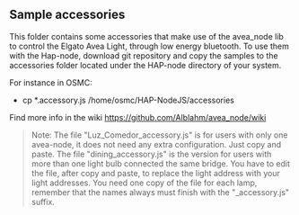 

## Sample accessories

This folder contains some accessories that make use of the avea_node lib to control the Elgato Avea Light, through low energy bluetooth.
To use them with the Hap-node, download git repository and copy the samples to the accessories folder located under the HAP-node directory of your system.

 For instance in OSMC:
 * cp *.accessory.js /home/osmc/HAP-NodeJS/accessories


 Find more info in the wiki https://github.com/Alblahm/avea_node/wiki


> Note: 
>  The file "Luz_Comedor_accessory.js" is for users with only one avea-node, it does not need any extra configuration. Just copy and paste. 
>  The file "dining_accessory.js" is the version for users with more than one light bulb connected the same bridge. You have to edit the file, after copy and paste, to replace the light address with your light addresses. You need one copy of the file for each lamp, remember that the names always must finish with the "_accessory.js" suffix.
